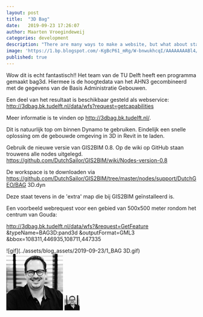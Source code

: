 ```yaml
---
layout: post
title:  "3D Bag"
date:   2019-09-23 17:26:07
author: Maarten Vroegindeweij
categories: development
description: "There are many ways to make a website, but what about static site generators"
image: 'https://1.bp.blogspot.com/-KgBcP61_mRg/W-bnwukhcqI/AAAAAAAABl4/OjhVi57LDu8uwphHB4yj5IAy6urhqXk5gCLcBGAs/s1600/1_BAG%2B3D.gif' 
published: true
---
```


Wow dit is echt fantastisch!! Het team van de TU Delft heeft een programma gemaakt bag3d.
Hiermee is de hoogtedata van het AHN3 gecombineerd met de gegevens van de Basis Administratie Gebouwen.

Een deel van het resultaat is beschikbaar gesteld als webservice: <http://3dbag.bk.tudelft.nl/data/wfs?request=getcapabilities>

Meer informatie is te vinden op <http://3dbag.bk.tudelft.nl/>.

Dit is natuurlijk top om binnen Dynamo te gebruiken. Eindelijk een snelle oplossing om de gebouwde omgeving in 3D in Revit in te laden.

Gebruik de nieuwe versie van GIS2BIM 0.8. Op de wiki op GitHub staan trouwens alle nodes uitgelegd. <https://github.com/DutchSailor/GIS2BIM/wiki/Nodes-version-0.8> 

De workspace is te downloaden via <https://github.com/DutchSailor/GIS2BIM/tree/master/nodes/support/DutchGEO/BAG> 3D.dyn

Deze staat tevens in de 'extra' map die bij GIS2BIM geïnstalleerd is.

Een voorbeeld webrequest voor een gebied van 500x500 meter rondom het centrum van Gouda:

http://3dbag.bk.tudelft.nl/data/wfs?&request=GetFeature
&typeName=BAG3D:pand3d
&outputFormat=GML3
&bbox=108311,446935,108711,447335

![gif](../assets/blog_assets/2019-09-23/1_BAG 3D.gif)
![pic](../assets/about_assets/5-Piet-Mol-kopie-150x150.jpg)
<img src="../assets/about_assets/5-Piet-Mol-kopie-150x150.jpg" width="40" height="40" />

